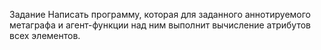 Задание
Написать программу, которая для заданного аннотируемого метаграфа и агент-функции над ним
выполнит вычисление атрибутов всех элементов.
